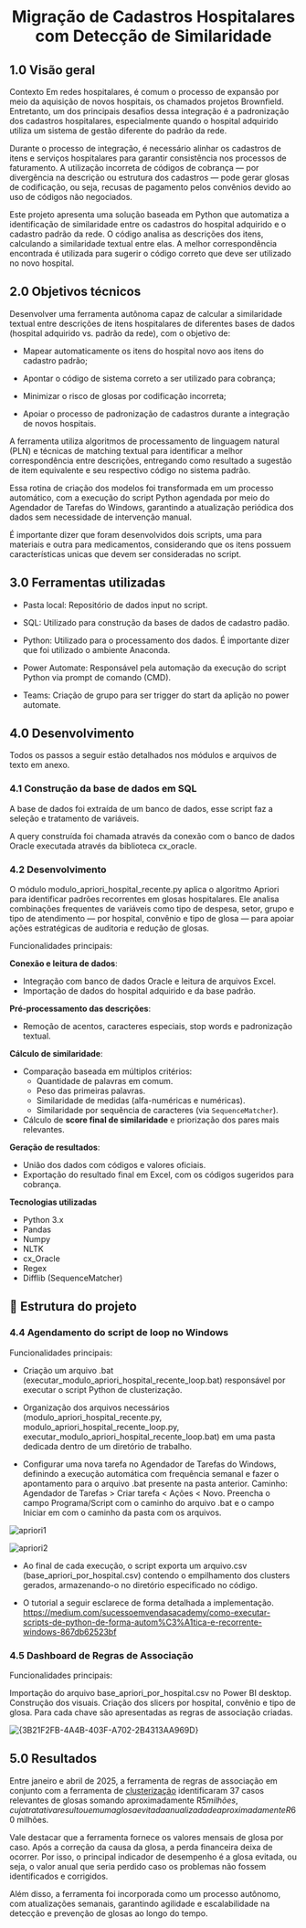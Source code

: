 <h1 align="center"> Migração de Cadastros Hospitalares com Detecção de Similaridade <br /> </h1>

## **1.0 Visão geral**

Contexto
Em redes hospitalares, é comum o processo de expansão por meio da aquisição de novos hospitais, os chamados projetos Brownfield. Entretanto, um dos principais desafios dessa integração é a padronização dos cadastros hospitalares, especialmente quando o hospital adquirido utiliza um sistema de gestão diferente do padrão da rede.

Durante o processo de integração, é necessário alinhar os cadastros de itens e serviços hospitalares para garantir consistência nos processos de faturamento. A utilização incorreta de códigos de cobrança — por divergência na descrição ou estrutura dos cadastros — pode gerar glosas de codificação, ou seja, recusas de pagamento pelos convênios devido ao uso de códigos não negociados.

Este projeto apresenta uma solução baseada em Python que automatiza a identificação de similaridade entre os cadastros do hospital adquirido e o cadastro padrão da rede. O código analisa as descrições dos itens, calculando a similaridade textual entre elas. A melhor correspondência encontrada é utilizada para sugerir o código correto que deve ser utilizado no novo hospital.

## **2.0 Objetivos técnicos**

Desenvolver uma ferramenta autônoma capaz de calcular a similaridade textual entre descrições de itens hospitalares de diferentes bases de dados (hospital adquirido vs. padrão da rede), com o objetivo de:

- Mapear automaticamente os itens do hospital novo aos itens do cadastro padrão;

- Apontar o código de sistema correto a ser utilizado para cobrança;

- Minimizar o risco de glosas por codificação incorreta;

- Apoiar o processo de padronização de cadastros durante a integração de novos hospitais.

A ferramenta utiliza algoritmos de processamento de linguagem natural (PLN) e técnicas de matching textual para identificar a melhor correspondência entre descrições, entregando como resultado a sugestão de item equivalente e seu respectivo código no sistema padrão.

Essa rotina de criação dos modelos foi transformada em um processo automático, com a execução do script Python agendada por meio do Agendador de Tarefas do Windows, garantindo a atualização periódica dos dados sem necessidade de intervenção manual.

É importante dizer que foram desenvolvidos dois scripts, uma para materiais e outra para medicamentos, considerando que os itens possuem características unicas que devem ser consideradas no script. 

## **3.0 Ferramentas utilizadas**

- Pasta local: Repositório de dados input no script. 

- SQL: Utilizado para construção da bases de dados de cadastro padão.

- Python: Utilizado para o processamento dos dados. É importante dizer que foi utilizado o ambiente Anaconda.

- Power Automate: Responsável pela automação da execução do script Python via prompt de comando (CMD).

- Teams: Criação de grupo para ser trigger do start da aplição no power automate.
  
## **4.0 Desenvolvimento**

Todos os passos a seguir estão detalhados nos módulos e arquivos de texto em anexo.

### **4.1 Construção da base de dados em SQL**

A base de dados foi extraída de um banco de dados, esse script faz a seleção e tratamento de variáveis. 

A query construída foi chamada através da conexão com o banco de dados Oracle executada através da biblioteca cx_oracle.

### **4.2 Desenvolvimento**

O módulo modulo_apriori_hospital_recente.py aplica o algoritmo Apriori para identificar padrões recorrentes em glosas hospitalares. Ele analisa combinações frequentes de variáveis como tipo de despesa, setor, grupo e tipo de atendimento — por hospital, convênio e tipo de glosa — para apoiar ações estratégicas de auditoria e redução de glosas.

Funcionalidades principais:

**Conexão e leitura de dados**:
  - Integração com banco de dados Oracle e leitura de arquivos Excel.
  - Importação de dados do hospital adquirido e da base padrão.

**Pré-processamento das descrições**:
  - Remoção de acentos, caracteres especiais, stop words e padronização textual.

**Cálculo de similaridade**:
  - Comparação baseada em múltiplos critérios:
    - Quantidade de palavras em comum.
    - Peso das primeiras palavras.
    - Similaridade de medidas (alfa-numéricas e numéricas).
    - Similaridade por sequência de caracteres (via `SequenceMatcher`).
  - Cálculo de **score final de similaridade** e priorização dos pares mais relevantes.

**Geração de resultados**:
  - União dos dados com códigos e valores oficiais.
  - Exportação do resultado final em Excel, com os códigos sugeridos para cobrança.

**Tecnologias utilizadas**

- Python 3.x
- Pandas
- Numpy
- NLTK
- cx_Oracle
- Regex
- Difflib (SequenceMatcher)

## 📁 Estrutura do projeto

### **4.4 Agendamento do script de loop no Windows**

Funcionalidades principais:

- Criação um arquivo .bat (executar_modulo_apriori_hospital_recente_loop.bat) responsável por executar o script Python de clusterização.

- Organização dos arquivos necessários (modulo_apriori_hospital_recente.py, modulo_apriori_hospital_recente_loop.py, executar_modulo_apriori_hospital_recente_loop.bat) em uma pasta dedicada dentro de um diretório de trabalho.

- Configurar uma nova tarefa no Agendador de Tarefas do Windows, definindo a execução automática com frequência semanal e fazer o apontamento para o arquivo .bat presente na pasta anterior. Caminho: Agendador de Tarefas > Criar tarefa < Ações < Novo. Preencha o campo Programa/Script com o caminho do arquivo .bat e o campo Iniciar em com o caminho da pasta com os arquivos.

![apriori1](https://github.com/user-attachments/assets/b4deca53-6680-4a3c-b1b6-868f7ee87925)

![apriori2](https://github.com/user-attachments/assets/50b6bdc1-f1ed-4ef6-919d-c1af908226a7)

- Ao final de cada execução, o script exporta um arquivo.csv (base_apriori_por_hospital.csv) contendo o empilhamento dos clusters gerados, armazenando-o no diretório especificado no código.

- O tutorial a seguir esclarece de forma detalhada a implementação. https://medium.com/sucessoemvendasacademy/como-executar-scripts-de-python-de-forma-autom%C3%A1tica-e-recorrente-windows-867db62523bf

### **4.5 Dashboard de Regras de Associação**

Funcionalidades principais:

Importação do arquivo base_apriori_por_hospital.csv no Power BI desktop.
Construção dos visuais.
Criação dos slicers por hospital, convênio e tipo de glosa. Para cada chave são apresentadas as regras de associação criadas.

![{3B21F2FB-4A4B-403F-A702-2B4313AA969D}](https://github.com/user-attachments/assets/0f766d09-b631-4d3a-afcb-3cc99fba97f6)

## **5.0 Resultados**

Entre janeiro e abril de 2025, a ferramenta de regras de associação em conjunto com a ferramenta de [clusterização](https://github.com/letandrade/clusterizacao_glosas_hospitalares) identificaram 37 casos relevantes de glosas somando aproximadamente R$5 milhões, cuja tratativa resultou em uma glosa evitada anualizada de aproximadamente R$60 milhões.


Vale destacar que a ferramenta fornece os valores mensais de glosa por caso. Após a correção da causa da glosa, a perda financeira deixa de ocorrer. Por isso, o principal indicador de desempenho é a glosa evitada, ou seja, o valor anual que seria perdido caso os problemas não fossem identificados e corrigidos.

Além disso, a ferramenta foi incorporada como um processo autônomo, com atualizações semanais, garantindo agilidade e escalabilidade na detecção e prevenção de glosas ao longo do tempo.
